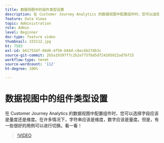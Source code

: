 ```yaml
---
title: 数据视图中的组件类型设置
description: 在 Customer Journey Analytics 的数据视图中配置组件时，您可以选择字段应该是量度还是维度。在许多情况下，字符串应该是维度，数字应该是量度。但是，有一些很好的用例可以进行切换。看一看！
feature: Data Views
topic: Administration
role: Admin
level: Beginner
doc-type: feature video
thumbnail: 333112.jpg
kt: 7583
exl-id: b61753df-08d6-4f50-b84d-c8ec6b27db3c
source-git-commit: 2b5a19397f7c2b2e775fbd5d724205922ad76f15
workflow-type: tm+mt
source-wordcount: '112'
ht-degree: 100%

---
```


# 数据视图中的组件类型设置

在 Customer Journey Analytics 的数据视图中配置组件时，您可以选择字段应该是量度还是维度。在许多情况下，字符串应该是维度，数字应该是量度。但是，有一些很好的用例可以进行切换。看一看！

>[!VIDEO](https://video.tv.adobe.com/v/3412933/?quality=12&learn=on&captions=chi_hans)
